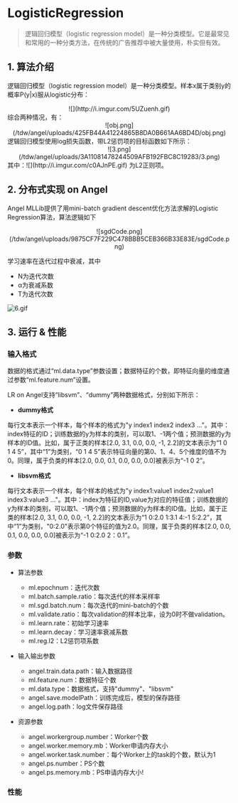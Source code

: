 # LogisticRegression

> 逻辑回归模型（logistic regression model）是一种分类模型。它是最常见和常用的一种分类方法，在传统的广告推荐中被大量使用，朴实但有效。

## 1. 算法介绍

逻辑回归模型（logistic regression model）是一种分类模型。样本x属于类别y的概率P(y|x)服从logistic分布：   
<div align=center>![](http://i.imgur.com/5UZuenh.gif)</div>
综合两种情况，有：  
<div align=center>![obj.png](/tdw/angel/uploads/425FB44A41224865B8DA0B661AA6BD4D/obj.png)</div>   
逻辑回归模型使用log损失函数，带L2惩罚项的目标函数如下所示：  
<div align=center>![3.png](/tdw/angel/uploads/3A11081478244509AFB192FBC8C19283/3.png)</div>
其中：![](http://i.imgur.com/c0AJnPE.gif) 为L2正则项。

## 2. 分布式实现 on Angel

Angel MLLib提供了用mini-batch gradient descent优化方法求解的Logistic Regression算法，算法逻辑如下
<div align=center>![sgdCode.png](/tdw/angel/uploads/9875CF7F229C478BBB5CEB366B33E83E/sgdCode.png)</div>

学习速率在迭代过程中衰减，其中

* N为迭代次数
* α为衰减系数
* T为迭代次数

![6.gif](/tdw/angel/uploads/D31BABAED76C49C0B69D9C0C8FAB38FC/6.gif)

## 3. 运行 & 性能

### 输入格式

数据的格式通过“ml.data.type”参数设置；数据特征的个数，即特征向量的维度通过参数“ml.feature.num”设置。

LR on Angel支持“libsvm”、“dummy”两种数据格式，分别如下所示：

* **dummy格式**

每行文本表示一个样本，每个样本的格式为"y index1 index2 index3 ..."。其中：index特征的ID；训练数据的y为样本的类别，可以取1、-1两个值；预测数据的y为样本的ID值。比如，属于正类的样本[2.0, 3.1, 0.0, 0.0, -1, 2.2]的文本表示为“1 0 1 4 5”，其中“1”为类别，“0 1 4 5”表示特征向量的第0、1、4、5个维度的值不为0。同理，属于负类的样本[2.0, 0.0, 0.1, 0.0, 0.0, 0.0]被表示为“-1 0 2”。
 
 * **libsvm格式**

每行文本表示一个样本，每个样本的格式为"y index1:value1 index2:value1 index3:value3 ..."。其中：index为特征的ID,value为对应的特征值；训练数据的y为样本的类别，可以取1、-1两个值；预测数据的y为样本的ID值。比如，属于正类的样本[2.0, 3.1, 0.0, 0.0, -1, 2.2]的文本表示为“1 0:2.0 1:3.1 4:-1 5:2.2”，其中“1”为类别，"0:2.0"表示第0个特征的值为2.0。同理，属于负类的样本[2.0, 0.0, 0.1, 0.0, 0.0, 0.0]被表示为“-1 0:2.0 2：0.1”。

###  参数
* 算法参数  
  * ml.epochnum：迭代次数
  * ml.batch.sample.ratio：每次迭代的样本采样率
  * ml.sgd.batch.num：每次迭代的mini-batch的个数
  * ml.validate.ratio：每次validation的样本比率，设为0时不做validation。 
  * ml.learn.rate：初始学习速率
  * ml.learn.decay：学习速率衰减系数 
  * ml.reg.l2：L2惩罚项系数
  


* 输入输出参数
  * angel.train.data.path：输入数据路径
  * ml.feature.num：数据特征个数
  * ml.data.type：数据格式，支持"dummy"、"libsvm" 
  * angel.save.modelPath：训练完成后，模型的保存路径
  * angel.log.path：log文件保存路径
 
* 资源参数
  * angel.workergroup.number：Worker个数
  * angel.worker.memory.mb：Worker申请内存大小
  * angel.worker.task.number：每个Worker上的task的个数，默认为1
  * angel.ps.number：PS个数
  * angel.ps.memory.mb：PS申请内存大小!


### 性能





